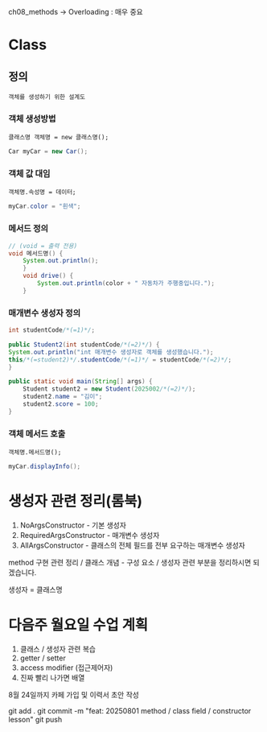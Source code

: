 ch08_methods → Overloading  : 매우 중요


# Class
## 정의
    객체를 생성하기 위한 설계도

### 객체 생성방법
    클래스명 객체명 = new 클래스명();
     
```java
Car myCar = new Car();
```

### 객체 값 대임
    객체명.속성명 = 데이터;
```java
myCar.color = "흰색";
```    

### 메서드 정의
```java
// (void = 출력 전용)
void 메서드명() {
    System.out.println();
    }
    void drive() {
        System.out.println(color + " 자동차가 주행중입니다.");
    }
```    

### 매개변수 생성자 정의
```java
int studentCode/*(=1)*/;

public Student2(int studentCode/*(=2)*/) {
System.out.println("int 매개변수 생성자로 객체를 생성했습니다.");
this/*(=student2)*/.studentCode/*(=1)*/ = studentCode/*(=2)*/;
}

public static void main(String[] args) {
    Student student2 = new Student(2025002/*(=2)*/);
    student2.name = "김이";
    student2.score = 100;
}
```


### 객체 메서드 호출
    객체명.메서드명();
```java
myCar.displayInfo();
```



# 생성자 관련 정리(롬북)
1. NoArgsConstructor - 기본 생성자
2. RequiredArgsConstructor - 매개변수 생성자
3. AllArgsConstructor - 클래스의 전체 필드를 전부 요구하는 매개변수 생성자

method 구현 관련 정리 / 클래스 개념 - 구성 요소 / 생성자 관련 부분을 정리하시면 되겠습니다.
    
생성자 = 클래스명


# 다음주 월요일 수업 계획
1. 클래스 / 생성자 관련 복습
2. getter / setter
3. access modifier (접근제어자)
4. 진짜 빨리 나가면 배열

8월 24일까지 카페 가입 및 이력서 초안 작성

   
git add .
git commit -m "feat: 20250801 method / class field / constructor lesson"
git push